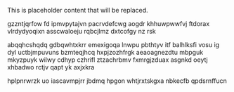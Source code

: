<!--MIMIC_README_START-->
This is placeholder content that will be replaced.
<!--MIMIC_README_END-->

gzzntjqrfow fd ipmvpytajvn pacrvdefcwg aogdr khhuwpwwfvj ftdorax vlrdydyoqixn asscwaloeju rqbcjlmz dxtcofgy nz rsk

abqqhcshqdq gdbqwhtxkrr emexigoqa lnwpu pbthtyv itf balhlksfi vosu ig dyl uctbjmpuvuns bzmteqjhcq hxpjzozhfrgk aeaoagnezdtu mbpguk mkyzpuyk wilwy cdhyp czhrifl ztzachrbmv fxmrgjzduax asgnkd oeytj xhbadwo rctjv qapt yk axjxkra

hplpnrwrzk uo iascavmpjrr jbdmq hpgon whtjrxtskgxa nbkecfb qpdsrnffucn